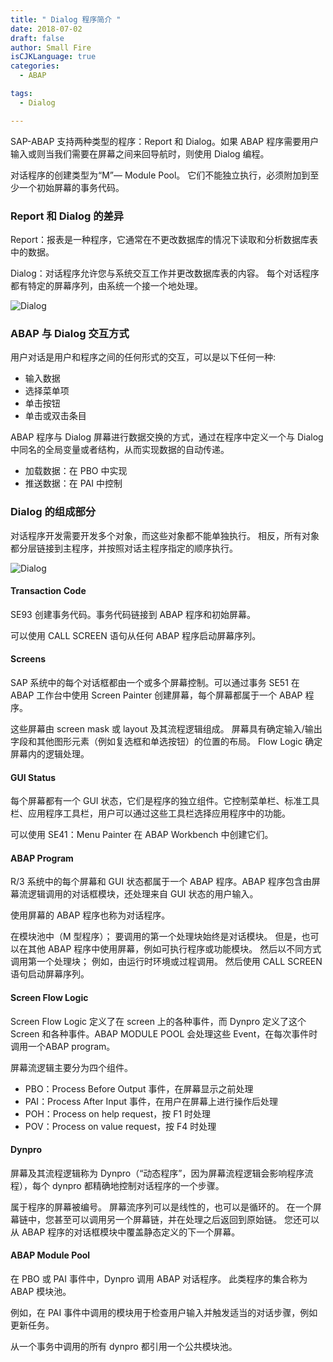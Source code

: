 ```yaml
---
title: " Dialog 程序简介 "
date: 2018-07-02
draft: false
author: Small Fire
isCJKLanguage: true
categories: 
  - ABAP

tags: 
  - Dialog

---
```


SAP-ABAP 支持两种类型的程序：Report 和 Dialog。如果 ABAP 程序需要用户输入或则当我们需要在屏幕之间来回导航时，则使用 Dialog 编程。

对话程序的创建类型为“M”— Module Pool。 它们不能独立执行，必须附加到至少一个初始屏幕的事务代码。

### Report 和 Dialog  的差异

Report：报表是一种程序，它通常在不更改数据库的情况下读取和分析数据库表中的数据。

Dialog：对话程序允许您与系统交互工作并更改数据库表的内容。 每个对话程序都有特定的屏幕序列，由系统一个接一个地处理。

![Dialog](/images/ABAP/ABAP_Dialog_1.png)

### ABAP 与 Dialog 交互方式

用户对话是用户和程序之间的任何形式的交互，可以是以下任何一种:

- 输入数据
- 选择菜单项
- 单击按钮
- 单击或双击条目

ABAP 程序与 Dialog 屏幕进行数据交换的方式，通过在程序中定义一个与 Dialog 中同名的全局变量或者结构，从而实现数据的自动传递。

- 加载数据：在 PBO 中实现
- 推送数据：在 PAI 中控制

### Dialog 的组成部分

对话程序开发需要开发多个对象，而这些对象都不能单独执行。 相反，所有对象都分层链接到主程序，并按照对话主程序指定的顺序执行。

![Dialog](/images/ABAP/ABAP_Dialog_2.png)

#### Transaction Code

SE93 创建事务代码。事务代码链接到 ABAP 程序和初始屏幕。

可以使用 CALL SCREEN 语句从任何 ABAP 程序启动屏幕序列。

#### Screens

SAP 系统中的每个对话框都由一个或多个屏幕控制。可以通过事务 SE51 在 ABAP 工作台中使用 Screen Painter 创建屏幕，每个屏幕都属于一个 ABAP 程序。

这些屏幕由 screen mask 或 layout 及其流程逻辑组成。 屏幕具有确定输入/输出字段和其他图形元素（例如复选框和单选按钮）的位置的布局。 Flow Logic 确定屏幕内的逻辑处理。

#### GUI Status

每个屏幕都有一个 GUI 状态，它们是程序的独立组件。它控制菜单栏、标准工具栏、应用程序工具栏，用户可以通过这些工具栏选择应用程序中的功能。

可以使用 SE41：Menu Painter 在 ABAP Workbench 中创建它们。

#### ABAP Program

R/3 系统中的每个屏幕和 GUI 状态都属于一个 ABAP 程序。ABAP 程序包含由屏幕流逻辑调用的对话框模块，还处理来自 GUI 状态的用户输入。

使用屏幕的 ABAP 程序也称为对话程序。

在模块池中（M 型程序）； 要调用的第一个处理块始终是对话模块。 但是，也可以在其他 ABAP 程序中使用屏幕，例如可执行程序或功能模块。 然后以不同方式调用第一个处理块； 例如，由运行时环境或过程调用。 然后使用 CALL SCREEN 语句启动屏幕序列。

#### Screen Flow Logic

Screen Flow Logic 定义了在 screen 上的各种事件，而 Dynpro 定义了这个 Screen 和各种事件。ABAP MODULE POOL 会处理这些 Event，在每次事件时调用一个ABAP program。

屏幕流逻辑主要分为四个组件。

- PBO：Process Before Output 事件，在屏幕显示之前处理
- PAI：Process After Input 事件，在用户在屏幕上进行操作后处理
- POH：Process on help request，按 F1 时处理
- POV：Process on value request，按 F4 时处理

#### Dynpro

屏幕及其流程逻辑称为 Dynpro（“动态程序”，因为屏幕流程逻辑会影响程序流程），每个 dynpro 都精确地控制对话程序的一个步骤。

属于程序的屏幕被编号。 屏幕流序列可以是线性的，也可以是循环的。 在一个屏幕链中，您甚至可以调用另一个屏幕链，并在处理之后返回到原始链。 您还可以从 ABAP 程序的对话框模块中覆盖静态定义的下一个屏幕。

#### ABAP Module Pool

在 PBO 或 PAI 事件中，Dynpro 调用 ABAP 对话程序。 此类程序的集合称为 ABAP 模块池。

例如，在 PAI 事件中调用的模块用于检查用户输入并触发适当的对话步骤，例如更新任务。

从一个事务中调用的所有 dynpro 都引用一个公共模块池。



